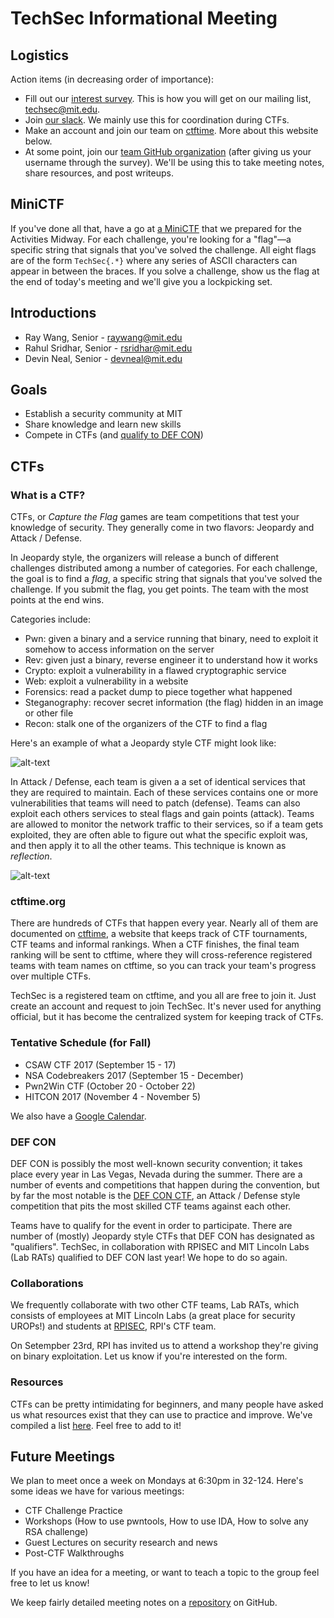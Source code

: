 # TechSec Informational Meeting

## Logistics

Action items (in decreasing order of importance):

* Fill out our [interest survey](https://goo.gl/forms/nPMJaSGRof6emGAf2). This is how you will get on our mailing list, techsec@mit.edu.
* Join [our slack](https://techsec-mit.slack.com/signup). We mainly use this for coordination during CTFs.
* Make an account and join our team on [ctftime](https://ctftime.org/team/24526). More about this website below.
* At some point, join our [team GitHub organization](https://github.com/TechSecCTF) (after giving us your username through the survey). We'll be using this to take meeting notes, share resources, and post writeups.

## MiniCTF

If you've done all that, have a go at [a MiniCTF](https://techsec.scripts.mit.edu/midway.pdf) that we prepared for the Activities Midway. For each challenge, you're looking for a "flag"—a specific string that signals that you've solved the challenge. All eight flags are of the form `TechSec{.*}` where any series of ASCII characters can appear in between the braces. If you solve a challenge, show us the flag at the end of today's meeting and we'll give you a lockpicking set.

## Introductions

* Ray Wang, Senior - raywang@mit.edu
* Rahul Sridhar, Senior - rsridhar@mit.edu
* Devin Neal, Senior - devneal@mit.edu

## Goals

* Establish a security community at MIT
* Share knowledge and learn new skills
* Compete in CTFs (and [qualify to DEF CON](https://legitbs.net/))


## CTFs

### What is a CTF?

CTFs, or *Capture the Flag* games are team competitions that test your knowledge of security. They generally come in two flavors: Jeopardy and Attack / Defense.

In Jeopardy style, the organizers will release a bunch of different challenges distributed among a number of categories. For each challenge, the goal is to find a *flag*, a specific string that signals that you've solved the challenge. If you submit the flag, you get points. The team with the most points at the end wins.

Categories include:

* Pwn: given a binary and a service running that binary, need to exploit it somehow to access information on the server
* Rev: given just a binary, reverse engineer it to understand how it works
* Crypto: exploit a vulnerability in a flawed cryptographic service
* Web: exploit a vulnerability in a website
* Forensics: read a packet dump to piece together what happened
* Steganography: recover secret information (the flag) hidden in an image or other file
* Recon: stalk one of the organizers of the CTF to find a flag


Here's an example of what a Jeopardy style CTF might look like:

![alt-text](https://www.dropbox.com/s/3wnt96wyf5utma7/jeopardy.png?dl=1)

In Attack / Defense, each team is given a a set of identical services that they are required to maintain. Each of these services contains one or more vulnerabilities that teams will need to patch (defense). Teams can also exploit each others services to steal flags and gain points (attack). Teams are allowed to monitor the network traffic to their services, so if a team gets exploited, they are often able to figure out what the specific exploit was, and then apply it to all the other teams. This technique is known as *reflection*.

![alt-text](https://www.dropbox.com/s/jfje2ztja708djs/IMG_20160312_175714728.jpg?dl=1)

### ctftime.org

There are hundreds of CTFs that happen every year. Nearly all of them are documented on [ctftime](http://ctftime.org), a website that keeps track of CTF tournaments, CTF teams and informal rankings. When a CTF finishes, the final team ranking will be sent to ctftime, where they will cross-reference registered teams with team names on ctftime, so you can track your team's progress over multiple CTFs.

TechSec is a registered team on ctftime, and you all are free to join it. Just create an account and request to join TechSec. It's never used for anything official, but it has become the centralized system for keeping track of CTFs.

### Tentative Schedule (for Fall)

* CSAW CTF 2017 (September 15 - 17)
* NSA Codebreakers 2017 (September 15 - December)
* Pwn2Win CTF (October 20 - October 22)
* HITCON 2017 (November 4 - November 5)

We also have a [Google Calendar](https://calendar.google.com/calendar/embed?src=60as1dh4pclfl3csbcs99sal4c%40group.calendar.google.com&ctz=America/New_York).

### DEF CON

DEF CON is possibly the most well-known security convention; it takes place every year in Las Vegas, Nevada during the summer. There are a number of events and competitions that happen during the convention, but by far the most notable is the [DEF CON CTF](https://legitbs.net/), an Attack / Defense style competition that pits the most skilled CTF teams against each other.

Teams have to qualify for the event in order to participate. There are number of (mostly) Jeopardy style CTFs that DEF CON has designated as "qualifiers". TechSec, in collaboration with RPISEC and MIT Lincoln Labs (Lab RATs) qualified to DEF CON last year! We hope to do so again.

### Collaborations

We frequently collaborate with two other CTF teams, Lab RATs, which consists of employees at MIT Lincoln Labs (a great place for security UROPs!) and students at [RPISEC](https://rpis.ec/), RPI's CTF team.

On Setempber 23rd, RPI has invited us to attend a workshop they're giving on binary exploitation. Let us know if you're interested on the form.

### Resources

CTFs can be pretty intimidating for beginners, and many people have asked us what resources exist that they can use to practice and improve. We've compiled a list [here](https://github.com/TechSecCTF/resources/blob/master/Resources%20for%20CTFs.md). Feel free to add to it!

## Future Meetings

We plan to meet once a week on Mondays at 6:30pm in 32-124. Here's some ideas we have for various meetings:

* CTF Challenge Practice
* Workshops (How to use pwntools, How to use IDA, How to solve any RSA challenge)
* Guest Lectures on security research and news
* Post-CTF Walkthroughs

If you have an idea for a meeting, or want to teach a topic to the group feel free to let us know!

We keep fairly detailed meeting notes on a [repository](https://github.com/TechSecCTF/meeting_notes) on GitHub.
